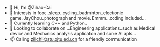 - 👋 Hi, I’m @Zihao-Cai
- 👀 Interests in food..sleep..cycling..badminton..electronic game..JayChou..photograph and movie.  Emmm...coding included...
- 🌱 Currently learning C++ and Python..
- 💞️ Looking to collaborate on ...Engineering applications..such as Medical device and Mechanics analysis application and some AI apls...
- 📫 Calling zillchii@stu.xjtu.edu.cn for a friendly communication.

<!---
Zihao-Cai/Zihao-Cai is a ✨ special ✨ repository because its `README.md` (this file) appears on your GitHub profile.
You can click the Preview link to take a look at your changes.
--->
